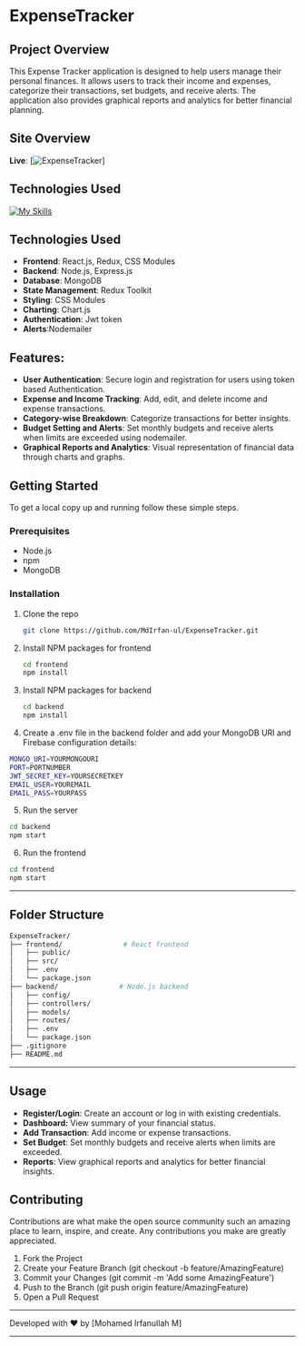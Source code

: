 # ExpenseTracker

## Project Overview
This Expense Tracker application is designed to help users manage their personal finances. It allows users to track their income and expenses, categorize their transactions, set budgets, and receive alerts. The application also provides graphical reports and analytics for better financial planning.

## Site Overview
**Live**: [![ExpenseTracker](https://expnsetrakr.netlify.app/)]

## Technologies Used

[![My Skills](https://skillicons.dev/icons?i=js,html,css,react,redux,nodejs,express,mongodb,postman,git,github)](https://skillicons.dev)


## Technologies Used
- **Frontend**: React.js, Redux, CSS Modules
- **Backend**: Node.js, Express.js
- **Database**: MongoDB
- **State Management**: Redux Toolkit
- **Styling**: CSS Modules
- **Charting**: Chart.js
- **Authentication**: Jwt token
- **Alerts**:Nodemailer

## Features:

- **User Authentication**: Secure login and registration for users using token based Authentication.
- **Expense and Income Tracking**: Add, edit, and delete income and expense transactions.
- **Category-wise Breakdown**: Categorize transactions for better insights.
- **Budget Setting and Alerts**: Set monthly budgets and receive alerts when limits are exceeded using nodemailer.
- **Graphical Reports and Analytics**: Visual representation of financial data through charts and graphs.

## Getting Started
To get a local copy up and running follow these simple steps.

### Prerequisites
- Node.js
- npm
- MongoDB

### Installation
1. Clone the repo
   ```sh
   git clone https://github.com/MdIrfan-ul/ExpenseTracker.git
   ```
2. Install NPM packages for frontend
    ```sh
    cd frontend
    npm install
    ```
3. Install NPM packages for backend
    ```sh
    cd backend
    npm install
    ```
4. Create a .env file in the backend folder and add your MongoDB URI and Firebase configuration details:

```sh
MONGO_URI=YOURMONGOURI
PORT=PORTNUMBER
JWT_SECRET_KEY=YOURSECRETKEY
EMAIL_USER=YOUREMAIL
EMAIL_PASS=YOURPASS
```
5. Run the server
```sh
cd backend
npm start
```
6. Run the frontend
```sh
cd frontend
npm start
```
___
## Folder Structure
```sh
ExpenseTracker/
├── frontend/               # React frontend
│   ├── public/
│   ├── src/
│   ├── .env
│   └── package.json
├── backend/               # Node.js backend
│   ├── config/
│   ├── controllers/
│   ├── models/
│   ├── routes/
│   ├── .env
│   └── package.json
├── .gitignore
├── README.md
```
___

## Usage

- **Register/Login**: Create an account or log in with existing credentials.
- **Dashboard:** View summary of your financial status.
- **Add Transaction**: Add income or expense transactions.
- **Set Budget**: Set monthly budgets and receive alerts when limits are exceeded.
- **Reports**: View graphical reports and analytics for better financial insights.

## Contributing

Contributions are what make the open source community such an amazing place to learn, inspire, and create. Any contributions you make are greatly appreciated.

1. Fork the Project
2. Create your Feature Branch (git checkout -b feature/AmazingFeature)
3. Commit your Changes (git commit -m 'Add some AmazingFeature')
4. Push to the Branch (git push origin feature/AmazingFeature)
5. Open a Pull Request

___

Developed with ❤️ by [Mohamed Irfanullah M]

___